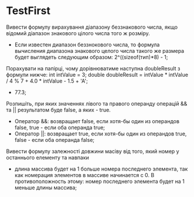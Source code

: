 # TestFirst
Вивести формулу вирахування діапазону беззнакового числа, якщо відомий діапазон знакового цілого числа того ж розміру.
- Если известен диапазон беззнокового числа, то формула вычисления диапазона знакового целого числа такого же размера будет выглядеть следующим образом: 2^((sizeof(тип)*8) - 1;

Порахувати на папірці, чому дорівнюватиме наступна doubleResult з формули нижче:
int intValue = 3;
double doubleResult = intValue * intValue / 4 % 7 + 4.0 * intValue - 1.5 + 'A';
- 77.3;

Розпишіть, при яких значеннях лівого та правого операнду операцій && та || результатом буде false, а яких - true.
- Оператор &&: возвращает false, если хотя-бы один из операндов false, true - если оба операнда true;
- Оператор ||: возвращает true, если хотя-бы один из операндов true, false - если оба операнда false;

Вивести формулу залежності довжини масіву від того, який номер у останнього елементу та навпаки
- длина массива будет на 1 больше номера последнего элемента, так как номерация элементов в массиве начинается с 0. В противоположность этому: номер последнего элемента будет на 1 меньше длины массива;

